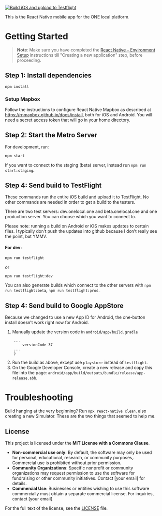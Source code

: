 [![Build iOS and upload to Testflight](https://github.com/onelocalorg/ONE-mobile/actions/workflows/dev-build-upload-ios.yaml/badge.svg?branch=dev)](https://github.com/onelocalorg/ONE-mobile/actions/workflows/dev-build-upload-ios.yaml)

This is the React Native mobile app for the ONE local platform.

# Getting Started

> **Note**: Make sure you have completed the [React Native - Environment Setup](https://reactnative.dev/docs/environment-setup?guide=native) instructions till "Creating a new application" step, before proceeding.

## Step 1: Install dependencies

```bash
npm install
```

### Setup Mapbox

Follow the instructions to configure React Native Mapbox as described at
https://rnmapbox.github.io/docs/install, both for iOS and Android. You will
need a secret access token that will go in your home directory.

## Step 2: Start the Metro Server

For development, run:

```bash
npm start
```

If you want to connect to the staging (beta) server, instead run `npm run start:staging`.

## Step 4: Send build to TestFlight

These commands run the entire iOS build and upload it to TestFlight. No other commands
are needed in order to get a build to the testers.

There are two test servers: dev.onelocal.one and beta.onelocal.one and one production
server. You can choose which you want to connect to.

Please note: running a build on Android or iOS makes updates to certain files. I typically
don't push the updates into github because I don't really see the point, but YMMV.

#### For dev:

```bash
npm run testflight
```

or

```bash
npm run testflight:dev
```

You can also generate builds which connect to the other servers with `npm run testflight:beta`,
`npm run testflight:prod`.

## Step 4: Send build to Google AppStore

Because we changed to use a new App ID for Android, the one-button install doesn't work right
now for Android.

1. Manually update the version code in `android/app/build.gradle`

```defaultConfig {
    ...
        versionCode 37
    ...
    }
```

2. Run the build as above, except use `playstore` instead of `testflight`.
3. On the Google Developer Console, create a new release and copy this file into the page:
   `android/app/build/outputs/bundle/release/app-release.abb`.

# Troubleshooting

Build hanging at the very beginning? Run `npx react-native clean`, also
creating a new Simulator. These are the two things that seemed to help me.




## License

This project is licensed under the **MIT License with a Commons Clause**.

- **Non-commercial use only**: By default, the software may only be used for personal, educational, research, or community purposes,. Commercial use is prohibited without prior permission.
- **Community Organizations**: Specific nonprofit or community organizations may request permission to use the software for fundraising or other community initiatives. Contact [your email] for details.
- **Commercial Use**: Businesses or entities wishing to use this software commercially must obtain a separate commercial license. For inquiries, contact [your email].

For the full text of the license, see the [LICENSE](./LICENSE) file.
